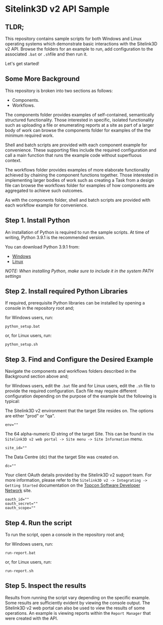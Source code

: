 # Sitelink3D v2 API Sample

## TLDR;

This repository contains sample scripts for both Windows and Linux operating systems which demonstrate basic interactions with the Sitelink3D v2 API. Browse the folders for an example to run, add configuration to the associated ```.bat``` or ```.sh```file and then run it.

Let's get started!

## Some More Background

This repository is broken into two sections as follows:

* Components.
* Workflows.

The components folder provides examples of self-contained, semantically structured functionality. Those interested in specific, isolated functionality such as uploading a file or enumerating reports at a site as part of a larger body of work can browse the components folder for examples of the the minimum required work. 

Shell and batch scripts are provided with each component example for convenience. These supporting files include the required configuration and call a main function that runs the example code without superfluous context.

The workflows folder provides examples of more elaborate functionality achieved by chaining the component functions together. Those interested in implementing larger bodies of work such as creating a Task from a design file can browse the workflows folder for examples of how components are aggregated to achieve such outcomes. 

As with the components folder, shell and batch scripts are provided with each workflow example for convenience.


## Step 1. Install Python
An installation of Python is required to run the sample scripts. At time of writing, Python 3.9.1 is the recommended version.

You can download Python 3.9.1 from:
- [Windows](https://www.python.org/downloads/windows/)
- [Linux](https://www.python.org/downloads/source/)

*NOTE: When installing Python, make sure to include it in the system PATH settings*

## Step 2. Install required Python Libraries
If required, prerequisite Python libraries can be installed by opening a console in the repository root and;

for Windows users, run:
```
python_setup.bat
```
or, for Linux users, run:
```
python_setup.sh
```

## Step 3. Find and Configure the Desired Example
Navigate the components and workflows folders described in the Background section above and;

for Windows users, edit the `.bat` file and for Linux users, edit the `.sh` file to provide the required configuration. Each file may require different configuration depending on the purpose of the example but the following is typical:

The Sitelink3D v2 environment that the target Site resides on. The options are either "prod" or "qa".
```
env=""
```

The 64 alpha-numeric ID string of the target Site. This can be found in `the Sitelink3D v2 web portal -> Site menu -> Site Information` menu.
```
site_id=""
```

The Data Centre (dc) that the target Site was created on.
```
dc=""
```

Your client OAuth details provided by the Sitelink3D v2 support team.
For more information, please refer to the `Sitelink3D v2 -> Integrating -> Getting Started` documentation on the [Topcon Software Developer Network](https://developer.topcon.com/en/) site.
```
oauth_id=""
oauth_secret=""
oauth_scope=""
```

## Step 4. Run the script
To run the script, open a console in the repository root and;

for Windows users, run:
```
run-report.bat
```
or, for Linux users, run:
```
run-report.sh
```

## Step 5. Inspect the results
Results from running the script vary depending on the specific example. Some results are sufficiently evident by viewing the console output. The Sitelink3D v2 web portal can also be used to view the results of some operations. An example is viewing reports within the `Report Manager` that were created with the API.